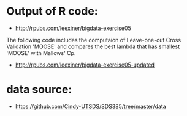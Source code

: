 # Output of R code:
- http://rpubs.com/leexiner/bigdata-exercise05

The following code includes the computaion of Leave-one-out Cross Validation 'MOOSE' and compares the best lambda that has smallest 'MOOSE' with Mallows' Cp.
- http://rpubs.com/leexiner/bigdata-exercise05-updated

# data source:
- https://github.com/Cindy-UTSDS/SDS385/tree/master/data
